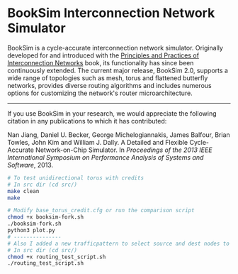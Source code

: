 BookSim Interconnection Network Simulator
=========================================

BookSim is a cycle-accurate interconnection network simulator.
Originally developed for and introduced with the [Principles and Practices of Interconnection Networks](http://cva.stanford.edu/books/ppin/) book, its functionality has since been continuously extended.
The current major release, BookSim 2.0, supports a wide range of topologies such as mesh, torus and flattened butterfly networks, provides diverse routing algorithms and includes numerous options for customizing the network's router microarchitecture.

---

If you use BookSim in your research, we would appreciate the following citation in any publications to which it has contributed:

Nan Jiang, Daniel U. Becker, George Michelogiannakis, James Balfour, Brian Towles, John Kim and William J. Dally. A Detailed and Flexible Cycle-Accurate Network-on-Chip Simulator. In *Proceedings of the 2013 IEEE International Symposium on Performance Analysis of Systems and Software*, 2013.

```bash
# To test unidirectional torus with credits
# In src dir (cd src/)
make clean
make

# Modify base_torus_credit.cfg or run the comparison script
chmod +x booksim-fork.sh
./booksim-fork.sh
python3 plot.py
# ---------------
# Also I added a new trafficpattern to select source and dest nodes to route traffic between
# In src dir (cd src/)
chmod +x routing_test_script.sh
./routing_test_script.sh
```